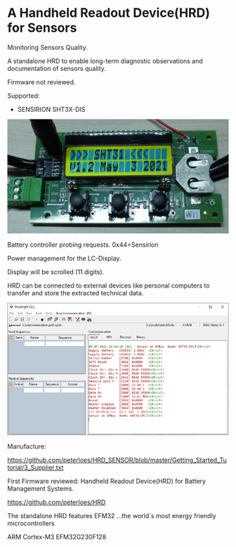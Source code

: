 ﻿# A Handheld Readout Device(HRD) for Sensors
Monitoring Sensors Quality.

A standalone HRD to enable long-term diagnostic observations and
documentation of sensors quality.

Firmware not reviewed.

Supported:

- SENSIRION SHT3X-DIS

![My image](https://github.com/peterloes/HRD_SENSOR/blob/main/Getting_Started_Tutorial/1_Electronic_board.jpg)

Battery controller probing requests. 0x44=Sensirion

Power management for the LC-Display.

Display will be scrolled (11 digits).

HRD can be connected to external devices like personal computers to transfer and store the extracted technical data.

![My image](https://github.com/peterloes/HRD_SENSOR/blob/main/Getting_Started_Tutorial/2_Hyperterminal_Output.jpg)

Manufacture:

https://github.com/peterloes/HRD_SENSOR/blob/master/Getting_Started_Tutorial/3_Supplier.txt


First Firmware reviewed: Handheld Readout Device(HRD) for Battery Management Systems.

https://github.com/peterloes/HRD

The standalone HRD features EFM32 ...the world´s most energy friendly microcontrollers

ARM Cortex-M3 EFM32G230F128
